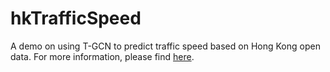 # hkTrafficSpeed
A demo on using T-GCN to predict traffic speed based on Hong Kong open data. For more information, please find [here](
https://medium.com/@orbenappdev/part-i-a-brief-look-on-the-open-traffic-speed-map-data-of-hong-kong-79a79bfeaf2c
).
